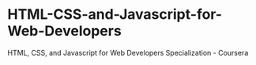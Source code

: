 # HTML-CSS-and-Javascript-for-Web-Developers
HTML, CSS, and Javascript for Web Developers Specialization - Coursera
